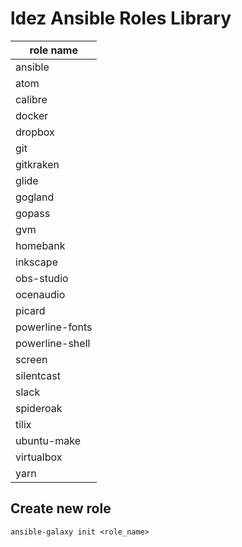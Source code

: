 # ldez Ansible Roles Library

| role name       |
|-----------------|
| ansible         |
| atom            |
| calibre         |
| docker          |
| dropbox         |
| git             |
| gitkraken       |
| glide           |
| gogland         |
| gopass          |
| gvm             |
| homebank        |
| inkscape        |
| obs-studio      |
| ocenaudio       |
| picard          |
| powerline-fonts |
| powerline-shell |
| screen          |
| silentcast      |
| slack           |
| spideroak       |
| tilix           |
| ubuntu-make     |
| virtualbox      |
| yarn            |

## Create new role

```shell
ansible-galaxy init <role_name>
```
